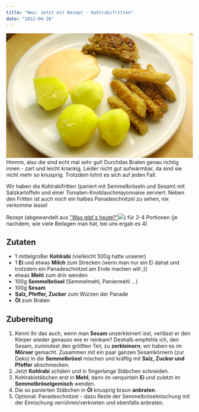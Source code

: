 ```yaml
---
title: "Neu: Jetzt mit Rezept - Kohlrabifritten"
date: "2012-04-26"
---
```


[![](images/imgp8859.jpg "Kohlrabifritten")](http://apfeleimer.wordpress.com/2012/04/26/kohlrabifritten/imgp8859/) Hmmm, also die sind echt mal sehr gut! Durchdas Braten genau richtig innen - zart und leicht knackig. Leider nicht gut aufwärmbar, da sind sie nicht mehr so knusprig. Trotzdem lohnt es sich auf jeden Fall.

Wir haben die Kohlrabifritten (paniert mit Semmelbröseln und Sesam) mit Salzkartoffeln und einer Tomaten-Knoblauchmayonnaise serviert. Neben den Fritten ist auch noch ein halbes Panadeschnitzel zu sehen, nix verkomme lasse!

Rezept (abgewandelt aus ["Was gibt´s heute?"](http://www.amazon.de/gp/product/3833810459/ref=as_li_ss_tl?ie=UTF8&tag=apfeleimer09-21&linkCode=as2&camp=1638&creative=19454&creativeASIN=3833810459)![](http://www.assoc-amazon.de/e/ir?t=apfeleimer09-21&l=as2&o=3&a=3833810459)) für 2-4 Portionen (je nachdem, wie viele Beilagen man hat, bei uns ergab es 4)

## Zutaten

- 1 mittelgroßer **Kohlrabi** (vielleicht 500g hatte unserer)
- 1 **Ei** und etwas **Milch** zum Strecken (wenn man nur ein Ei dahat und trotzdem ein Panadeschnitzel am Ende machen will ;))
- etwas **Mehl** zum drin wenden
- 100g **Semmelbrösel** (Semmelmehl, Paniermehl ...)
- 100g **Sesam**
- **Salz, Pfeffer, Zucker** zum Würzen der Panade
- **Öl** zum Braten

## Zubereitung

1. Kennt ihr das auch, wenn man **Sesam** unzerkleinert isst, verlässt er den Körper wieder genauso wie er reinkam? Deshalb empfehle ich, den Sesam, zumindest den größten Teil, zu **zerkleinern**; wir haben es im **Mörser** gemacht. Zusammen mit ein paar ganzen Sesamkörnern (zur Deko) in die **Semmelbrösel** mischen und kräftig mit **Salz, Zucker und Pfeffer** abschmecken.
2. Jetzt **Kohlrabi** schälen und in fingerlange Stäbchen schneiden.
3. Kohlrabistäbchen erst in **Mehl**, dann im verquirteln **Ei** und zuletzt im **Semmelbröselgemisch** wenden.
4. Die so panierten Stäbchen in **Öl** knusprig braun **anbraten**.
5. Optional: Panadeschnitzel - dazu Reste der Semmelbröselmischung mit der Eimischung verrühren/verkneten und ebenfalls anbraten.
